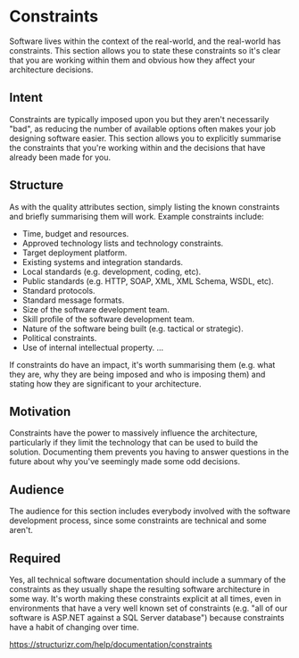Constraints
=======

Software lives within the context of the real-world, and the real-world has constraints. This section allows you to state these constraints so it's clear that you are working within them and obvious how they affect your architecture decisions.

## Intent

Constraints are typically imposed upon you but they aren't necessarily "bad", as reducing the number of available options often makes your job designing software easier. This section allows you to explicitly summarise the constraints that you're working within and the decisions that have already been made for you.

## Structure

As with the quality attributes section, simply listing the known constraints and briefly summarising them will work. Example constraints include:

* Time, budget and resources.
* Approved technology lists and technology constraints.
* Target deployment platform.
* Existing systems and integration standards.
* Local standards (e.g. development, coding, etc).
* Public standards (e.g. HTTP, SOAP, XML, XML Schema, WSDL, etc).
* Standard protocols.
* Standard message formats.
* Size of the software development team.
* Skill profile of the software development team.
* Nature of the software being built (e.g. tactical or strategic).
* Political constraints.
* Use of internal intellectual property.
...

If constraints do have an impact, it's worth summarising them (e.g. what they are, why they are being imposed and who is imposing them) and stating how they are significant to your architecture.


## Motivation

Constraints have the power to massively influence the architecture, particularly if they limit the technology that can be used to build the solution. Documenting them prevents you having to answer questions in the future about why you've seemingly made some odd decisions.

## Audience

The audience for this section includes everybody involved with the software development process, since some constraints are technical and some aren't.

## Required

Yes, all technical software documentation should include a summary of the constraints as they usually shape the resulting software architecture in some way. It's worth making these constraints explicit at all times, even in environments that have a very well known set of constraints (e.g. "all of our software is ASP.NET against a SQL Server database") because constraints have a habit of changing over time.

https://structurizr.com/help/documentation/constraints